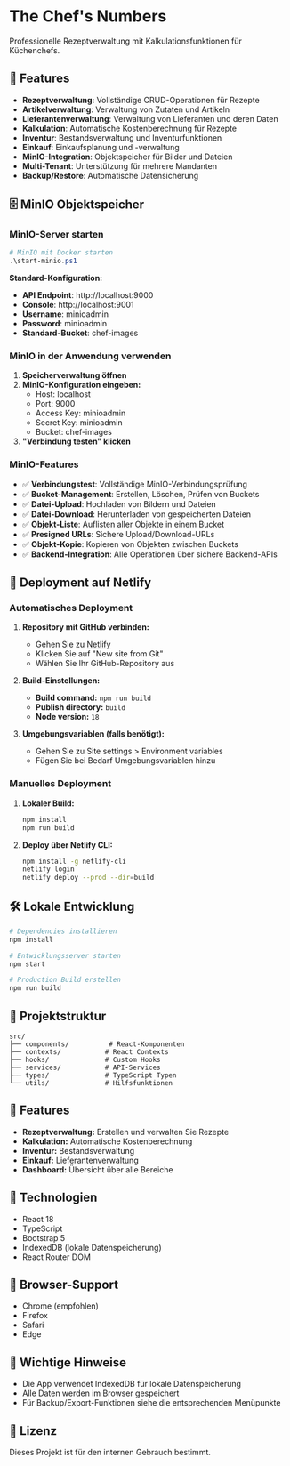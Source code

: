 # The Chef's Numbers

Professionelle Rezeptverwaltung mit Kalkulationsfunktionen für Küchenchefs.

## 🚀 Features

- **Rezeptverwaltung**: Vollständige CRUD-Operationen für Rezepte
- **Artikelverwaltung**: Verwaltung von Zutaten und Artikeln
- **Lieferantenverwaltung**: Verwaltung von Lieferanten und deren Daten
- **Kalkulation**: Automatische Kostenberechnung für Rezepte
- **Inventur**: Bestandsverwaltung und Inventurfunktionen
- **Einkauf**: Einkaufsplanung und -verwaltung
- **MinIO-Integration**: Objektspeicher für Bilder und Dateien
- **Multi-Tenant**: Unterstützung für mehrere Mandanten
- **Backup/Restore**: Automatische Datensicherung

## 🗄️ MinIO Objektspeicher

### MinIO-Server starten

```powershell
# MinIO mit Docker starten
.\start-minio.ps1
```

**Standard-Konfiguration:**
- **API Endpoint**: http://localhost:9000
- **Console**: http://localhost:9001
- **Username**: minioadmin
- **Password**: minioadmin
- **Standard-Bucket**: chef-images

### MinIO in der Anwendung verwenden

1. **Speicherverwaltung öffnen**
2. **MinIO-Konfiguration eingeben:**
   - Host: localhost
   - Port: 9000
   - Access Key: minioadmin
   - Secret Key: minioadmin
   - Bucket: chef-images
3. **"Verbindung testen" klicken**

### MinIO-Features

- ✅ **Verbindungstest**: Vollständige MinIO-Verbindungsprüfung
- ✅ **Bucket-Management**: Erstellen, Löschen, Prüfen von Buckets
- ✅ **Datei-Upload**: Hochladen von Bildern und Dateien
- ✅ **Datei-Download**: Herunterladen von gespeicherten Dateien
- ✅ **Objekt-Liste**: Auflisten aller Objekte in einem Bucket
- ✅ **Presigned URLs**: Sichere Upload/Download-URLs
- ✅ **Objekt-Kopie**: Kopieren von Objekten zwischen Buckets
- ✅ **Backend-Integration**: Alle Operationen über sichere Backend-APIs

## 🚀 Deployment auf Netlify

### Automatisches Deployment

1. **Repository mit GitHub verbinden:**
   - Gehen Sie zu [Netlify](https://netlify.com)
   - Klicken Sie auf "New site from Git"
   - Wählen Sie Ihr GitHub-Repository aus

2. **Build-Einstellungen:**
   - **Build command:** `npm run build`
   - **Publish directory:** `build`
   - **Node version:** `18`

3. **Umgebungsvariablen (falls benötigt):**
   - Gehen Sie zu Site settings > Environment variables
   - Fügen Sie bei Bedarf Umgebungsvariablen hinzu

### Manuelles Deployment

1. **Lokaler Build:**
   ```bash
   npm install
   npm run build
   ```

2. **Deploy über Netlify CLI:**
   ```bash
   npm install -g netlify-cli
   netlify login
   netlify deploy --prod --dir=build
   ```

## 🛠️ Lokale Entwicklung

```bash
# Dependencies installieren
npm install

# Entwicklungsserver starten
npm start

# Production Build erstellen
npm run build
```

## 📁 Projektstruktur

```
src/
├── components/          # React-Komponenten
├── contexts/           # React Contexts
├── hooks/              # Custom Hooks
├── services/           # API-Services
├── types/              # TypeScript Typen
└── utils/              # Hilfsfunktionen
```

## 🎨 Features

- **Rezeptverwaltung:** Erstellen und verwalten Sie Rezepte
- **Kalkulation:** Automatische Kostenberechnung
- **Inventur:** Bestandsverwaltung
- **Einkauf:** Lieferantenverwaltung
- **Dashboard:** Übersicht über alle Bereiche

## 🔧 Technologien

- React 18
- TypeScript
- Bootstrap 5
- IndexedDB (lokale Datenspeicherung)
- React Router DOM

## 📱 Browser-Support

- Chrome (empfohlen)
- Firefox
- Safari
- Edge

## 🚨 Wichtige Hinweise

- Die App verwendet IndexedDB für lokale Datenspeicherung
- Alle Daten werden im Browser gespeichert
- Für Backup/Export-Funktionen siehe die entsprechenden Menüpunkte

## 📄 Lizenz

Dieses Projekt ist für den internen Gebrauch bestimmt. 
